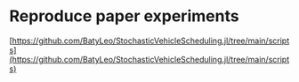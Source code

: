 # Reproduce paper experiments

[https://github.com/BatyLeo/StochasticVehicleScheduling.jl/tree/main/scripts](https://github.com/BatyLeo/StochasticVehicleScheduling.jl/tree/main/scripts)
